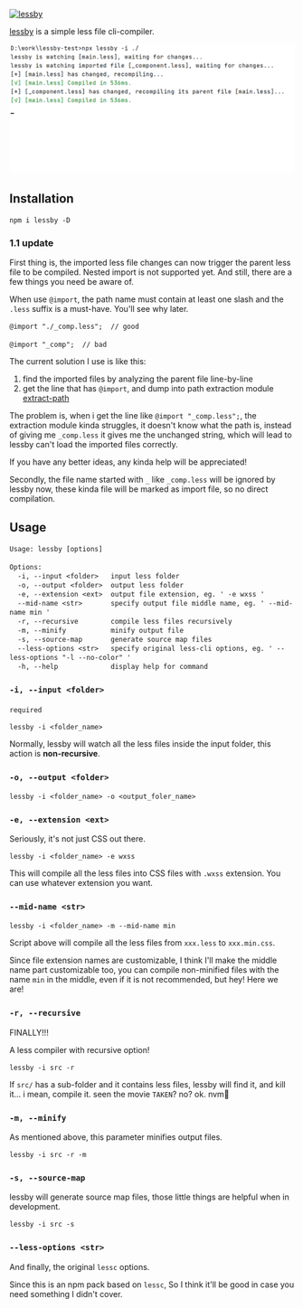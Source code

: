 [![lessby](https://github.com/jw-12138/lessby/actions/workflows/node.js.yml/badge.svg)](https://github.com/jw-12138/lessby/actions/workflows/node.js.yml)

[lessby](https://github.com/jw-12138/lessby/) is a simple less file cli-compiler.

![Exsample](vid/sample.png)

## Installation

```
npm i lessby -D
```

### 1.1 update

First thing is, the imported less file changes can now trigger the parent less file to be compiled. Nested import is not supported yet. And still, there are a few things you need be aware of.

When use `@import`, the path name must contain at least one slash and the `.less` suffix is a must-have. You'll see why later.

```less
@import "./_comp.less";  // good

@import "_comp";  // bad
```

The current solution I use is like this:

1. find the imported files by analyzing the parent file line-by-line
2. get the line that has `@import`, and dump into path extraction module [extract-path](https://www.npmjs.com/package/extract-path)

The problem is, when i get the line like `@import "_comp.less";`, the extraction module kinda struggles, it doesn't know what the path is, instead of giving me `_comp.less` it gives me the unchanged string, which will lead to lessby can't load the imported files correctly. 

If you have any better ideas, any kinda help will be appreciated!

Secondly, the file name started with `_` like `_comp.less` will be ignored by lessby now, these kinda file will be marked as import file, so no direct compilation.

## Usage

```text
Usage: lessby [options]

Options:
  -i, --input <folder>   input less folder
  -o, --output <folder>  output less folder
  -e, --extension <ext>  output file extension, eg. ' -e wxss '
  --mid-name <str>       specify output file middle name, eg. ' --mid-name min '
  -r, --recursive        compile less files recursively
  -m, --minify           minify output file
  -s, --source-map       generate source map files
  --less-options <str>   specify original less-cli options, eg. ' --less-options "-l --no-color" '
  -h, --help             display help for command
```

### `-i, --input <folder>`

`required`  
```shell
lessby -i <folder_name>
```

Normally, lessby will watch all the less files inside the input folder, this action is **non-recursive**.

### `-o, --output <folder>`

```shell
lessby -i <folder_name> -o <output_foler_name>
```

### `-e, --extension <ext>`

Seriously, it's not just CSS out there.

```shell
lessby -i <folder_name> -e wxss
```

This will compile all the less files into CSS files with `.wxss` extension. You can use whatever extension you want.

### `--mid-name <str>`

```shell
lessby -i <folder_name> -m --mid-name min
```

Script above will compile all the less files from `xxx.less` to `xxx.min.css`.

Since file extension names are customizable, I think I'll make the middle name part customizable too, you can compile non-minified files with the name `min` in the middle, even if it is not recommended, but hey! Here we are!

### `-r, --recursive`

FINALLY!!!  

A less compiler with recursive option!

```shell
lessby -i src -r
```

If `src/` has a sub-folder and it contains less files, lessby will find it, and kill it... i mean, compile it. seen the movie `TAKEN`? no? ok. nvm🌝

### `-m, --minify`

As mentioned above, this parameter minifies output files.

```shell
lessby -i src -r -m
```

### `-s, --source-map`

lessby will generate source map files, those little things are helpful when in development.

```shell
lessby -i src -s
```

### `--less-options <str>`

And finally, the original `lessc` options.  

Since this is an npm pack based on `lessc`, So I think it'll be good in case you need something I didn't cover.
